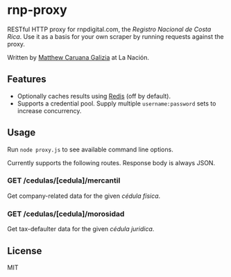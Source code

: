 # rnp-proxy #

RESTful HTTP proxy for rnpdigital.com, the *Registro Nacional de Costa Rica*. Use it as a basis for your own scraper by running requests against the proxy.

Written by [Matthew Caruana Galizia](https://twitter.com/mcaruanagalizia) at La Nación.

## Features ##

 - Optionally caches results using [Redis](http://redis.io/) (off by default).
 - Supports a credential pool. Supply multiple `username:password` sets to increase concurrency.

## Usage ##

Run `node proxy.js` to see available command line options.

Currently supports the following routes. Response body is always JSON.

### GET /cedulas/[cedula]/mercantil ###

Get company-related data for the given _cédula física_.

### GET /cedulas/[cedula]/morosidad ###

Get tax-defaulter data for the given _cédula juridica_.

## License ##

MIT
